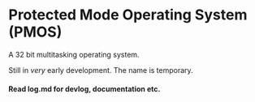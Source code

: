 # Protected Mode Operating System (PMOS) 

A 32 bit multitasking operating system.

Still in *very* early development. The name is temporary.


#### Read log.md for devlog, documentation etc.

